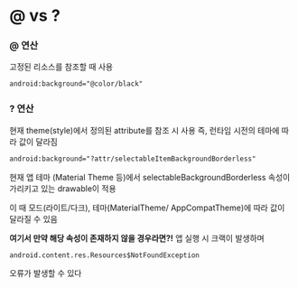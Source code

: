 # @ vs ?
### @ 연산
고정된 리소스를 참조할 때 사용

```xml
android:background="@color/black"
```

### ? 연산
현재 theme(style)에서 정의된 attribute를 참조 시 사용
즉, 런타임 시전의 테마에 따라 값이 달라짐

```xml
android:background="?attr/selectableItemBackgroundBorderless"
```

현재 앱 테마 (Material Theme 등)에서 selectableBackgroundBorderless 속성이 가리키고 있는 drawable이 적용

이 때 모드(라이트/다크), 테마(MaterialTheme/ AppCompatTheme)에 따라 값이 달라질 수 있음

**여기서 만약 해당 속성이 존재하지 않을 경우라면?!**
앱 실행 시 크랙이 발생하며

```xml
android.content.res.Resources$NotFoundException
```
오류가 발생할 수 있다